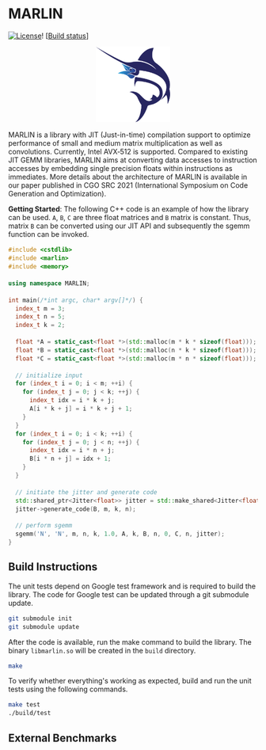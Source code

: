 # MARLIN

[![License](https://img.shields.io/badge/license-BSD3-blue.svg "BSD 3-Clause License")](LICENSE.md)! [[Build status](https://github.com/malithj/marlin/actions/workflows/c-cpp.yml/badge.svg)]

<div align="center">
  <img src="docs/marlin.png" width="150" alt="MARLIN"/>
</div>

MARLIN is a library with JIT (Just-in-time) compilation support to optimize performance of small and medium matrix multiplication as well as convolutions. Currently, <span>Intel&#160;AVX&#8209;512</span> is supported. Compared to existing JIT GEMM libraries, MARLIN aims at converting data accesses to instruction accesses by embedding single precision floats within instructions as immediates. More details about the architecture of MARLIN is available in our paper published in CGO SRC 2021 (International Symposium on Code Generation and Optimization).


<a name="getting-started"></a><a name="hello-libxsmm"></a>**Getting Started**: The following C++ code is an example of how the library can be used. `A`, `B`, `C` are three float matrices and `B` matrix is constant. Thus, matrix `B` can be converted using our JIT API and subsequently the sgemm function can be invoked.

```cpp
#include <cstdlib>
#include <marlin>
#include <memory>

using namespace MARLIN;

int main(/*int argc, char* argv[]*/) {
  index_t m = 3;
  index_t n = 5;
  index_t k = 2;

  float *A = static_cast<float *>(std::malloc(m * k * sizeof(float)));
  float *B = static_cast<float *>(std::malloc(n * k * sizeof(float)));
  float *C = static_cast<float *>(std::malloc(m * n * sizeof(float)));
  
  // initialize input
  for (index_t i = 0; i < m; ++i) {
    for (index_t j = 0; j < k; ++j) {
      index_t idx = i * k + j;
      A[i * k + j] = i * k + j + 1;
    }
  }
  for (index_t i = 0; i < k; ++i) {
    for (index_t j = 0; j < n; ++j) {
      index_t idx = i * n + j;
      B[i * n + j] = idx + 1;
    }
  }
  
  // initiate the jitter and generate code
  std::shared_ptr<Jitter<float>> jitter = std::make_shared<Jitter<float>>();
  jitter->generate_code(B, m, k, n);

  // perform sgemm
  sgemm('N', 'N', m, n, k, 1.0, A, k, B, n, 0, C, n, jitter);
}
```

## Build Instructions

The unit tests depend on Google test framework and is required to build the library. The code for Google test can be updated through a git submodule update.

```bash
git submodule init
git submodule update
```

After the code is available, run the make command to build the library. The binary `libmarlin.so` will be created in the `build` directory. 

```bash
make
```

To verify whether everything's working as expected, build and run the unit tests using the following commands.

```bash
make test
./build/test
```

## External Benchmarks
